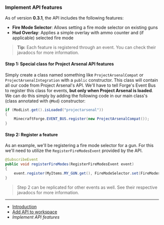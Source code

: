 ### Implement API features

As of version **0.3.1**, the API includes the following features:
* **Fire Mode Selector**: Allows setting a fire mode selector  on existing guns
* **Hud Overlay**: Applies a simple overlay with ammo counter and (if applicable) selected fire mode

> **Tip:** Each feature is registered through an event. You can check their javadocs for more information.

#### Step 1: Special class for Project Arsenal API features
Simply create a class named something like ``ProjectArsenalCompat`` or ``ProjectArsenalIntegration`` with a ``public`` constructor.
This class will contain all our code from Project Arsenal's API.
We'll have to tell Forge's Event Bus to register this class for events, **but only when Project Arsenal is loaded**.
We can do this simply by adding the following code in our main class's (class annotated with ``@Mod``) constructor:
````java
if (ModList.get().isLoaded("projectarsenal"))
{
    MinecraftForge.EVENT_BUS.register(new ProjectArsenalCompat());
}
````

#### Step 2: Register a feature
As an example, we'll be registering a fire mode selector for a gun.
For this we'll need to utilize the ``RegisterFireModesEvent`` provided by the API.
````java
@SubscribeEvent
public void registerFireModes(RegisterFireModesEvent event)
{
    event.register(MyItems.MY_GUN.get(), FireModeSelector.set(FireModes.FULL_AUTOMATIC, FireModes.SAFETY));
}
````

> Step 2 can be replicated for other events as well.
> See their respective javadocs for more information.

***

* [Introduction](./Developers)
* [Add API to workspace](./Setup-API)
* *Implement API features*


